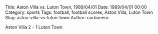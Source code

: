Title: Aston Villa vs. Luton Town, 1989/04/01
Date: 1989/04/01 00:00
Category: sports
Tags: football, football scores, Aston Villa, Luton Town
Slug: aston-villa-vs-luton-town
Author: carbonero


Aston Villa 2 - 1 Luton Town
